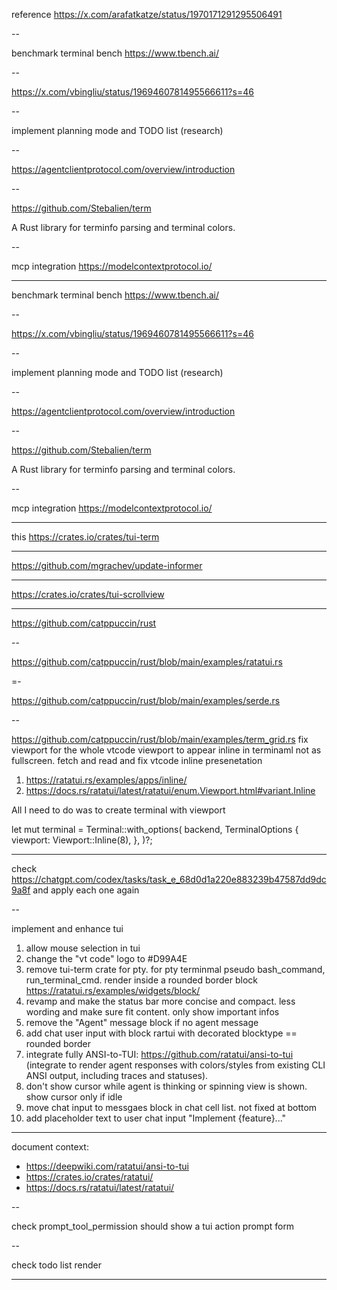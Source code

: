 reference https://x.com/arafatkatze/status/1970171291295506491

--

benchmark terminal bench
<https://www.tbench.ai/>

--

<https://x.com/vbingliu/status/1969460781495566611?s=46>

--

implement planning mode and TODO list (research)

--

<https://agentclientprotocol.com/overview/introduction>

--

<https://github.com/Stebalien/term>

A Rust library for terminfo parsing and terminal colors.

--

mcp integration
<https://modelcontextprotocol.io/>

---

benchmark terminal bench
<https://www.tbench.ai/>

--

<https://x.com/vbingliu/status/1969460781495566611?s=46>

--

implement planning mode and TODO list (research)

--

<https://agentclientprotocol.com/overview/introduction>

--

<https://github.com/Stebalien/term>

A Rust library for terminfo parsing and terminal colors.

--

mcp integration
<https://modelcontextprotocol.io/>

---

this <https://crates.io/crates/tui-term>

---

<https://github.com/mgrachev/update-informer>

---

<https://crates.io/crates/tui-scrollview>

---

<https://github.com/catppuccin/rust>

--

<https://github.com/catppuccin/rust/blob/main/examples/ratatui.rs>

=-

<https://github.com/catppuccin/rust/blob/main/examples/serde.rs>

--

<https://github.com/catppuccin/rust/blob/main/examples/term_grid.rs>
fix viewport for the whole vtcode viewport to appear inline in terminaml not as fullscreen. fetch and read and fix vtcode inline presenetation

1. <https://ratatui.rs/examples/apps/inline/>
2. <https://docs.rs/ratatui/latest/ratatui/enum.Viewport.html#variant.Inline>

All I need to do was to create terminal with viewport

let mut terminal = Terminal::with_options(
    backend,
    TerminalOptions {
        viewport: Viewport::Inline(8),
    },
)?;

---

check <https://chatgpt.com/codex/tasks/task_e_68d0d1a220e883239b47587dd9dc9a8f> and apply each one again

--

implement and enhance tui

1. allow mouse selection in tui
2. change the "vt code" logo to #D99A4E
1. remove tui-term crate for pty. for pty terminmal pseudo bash_command, run_terminal_cmd. render inside a rounded border block <https://ratatui.rs/examples/widgets/block/>
5. revamp and make the status bar more concise and compact. less wording and make sure fit content. only show important infos
4. remove the "Agent" message block if no agent message
5. add chat user input with block rartui with decorated blocktype == rounded border
1. integrate fully ANSI-to-TUI: <https://github.com/ratatui/ansi-to-tui> (integrate to render agent responses with colors/styles from existing CLI ANSI output, including traces and statuses).
1. don't show cursor while agent is thinking or spinning view is shown. show cursor only if idle
2. move chat input to messgaes block in chat cell list. not fixed at bottom
3. add placeholder text to user chat input "Implement {feature}..."

---
document context:

* <https://deepwiki.com/ratatui/ansi-to-tui>
* <https://crates.io/crates/ratatui/>
* <https://docs.rs/ratatui/latest/ratatui/>

--

check prompt_tool_permission should show a tui action prompt form

--

check todo list render


---




